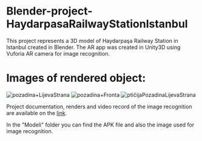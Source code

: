 # Blender-project-HaydarpasaRailwayStationIstanbul
This project represents a 3D model of Haydarpaşa Railway Station in Istanbul created in Blender. The AR app was created in Unity3D using Vuforia AR camera for image recognition.

# Images of rendered object:
![pozadina+LijevaStrana](https://user-images.githubusercontent.com/73425572/174618630-463efb2f-ae56-4749-a722-e47180f9df47.png)
![pozadina+Fronta](https://user-images.githubusercontent.com/73425572/174618827-c6f57651-8637-4a52-8bac-abb11c6f67b4.png)
![ptičijaPozadinaLijevaStrana](https://user-images.githubusercontent.com/73425572/174618843-1e368d87-60d3-4cfb-9388-5f5f33f593a1.png)

Project documentation, renders and video record of the image recognition are available on the [link](https://drive.google.com/drive/u/1/folders/12YGu9vlXsCKNPhUSyPSfDUBABXcgDA9D).

In the "Modeli" folder you can find the APK file and also the image used for image recognition.

